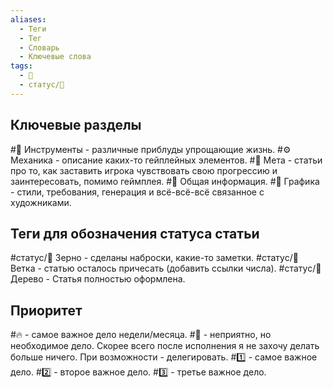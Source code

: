 ```yaml
---
aliases:
  - Теги
  - Тег
  - Словарь
  - Ключевые слова
tags:
  - 🧰
  - статус/🌿
---
```


## Ключевые разделы
#🧰 Инструменты - различные приблуды упрощающие жизнь.
#⚙ Механика - описание каких-то гейплейных элементов.
#🔮 Мета - статьи про то, как заставить игрока чувствовать свою прогрессию и заинтересовать, помимо геймплея.
#📃 Общая информация.
#💅  Графика - стили, требования, генерация и всё-всё-всё связанное с художниками.

## Теги для обозначения статуса статьи
#статус/🌱 Зерно - сделаны наброски, какие-то заметки.
#статус/🌿 Ветка - статью осталось причесать (добавить ссылки числа).
#статус/🌳 Дерево - Статья полностью оформлена.

## Приоритет
#🔥 - самое важное дело недели/месяца.
#🐸 - неприятно, но необходимое дело. Скорее всего после исполнения я не захочу делать больше ничего. При возможности - делегировать.
#1️⃣ - самое важное дело.
#2️⃣ - второе важное дело.
#3️⃣ - третье важное дело.